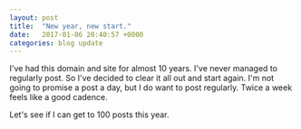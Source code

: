 ```yaml
---
layout: post
title:  "New year, new start."
date:   2017-01-06 20:40:57 +0000
categories: blog update
---
```


I've had this domain and site for almost 10 years. I've never managed to
regularly post. So I've decided to clear it all out and start again. I'm not
going to promise a post a day, but I do want to post regularly. Twice a week
feels like a good cadence.

Let's see if I can get to 100 posts this year.
